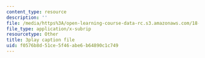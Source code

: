 ```yaml
---
content_type: resource
description: ''
file: /media/https%3A/open-learning-course-data-rc.s3.amazonaws.com/18-06sc-linear-algebra-fall-2011/f0576b8d51ce5f46abe6b64890c1c749_l88D4r74gtM.vtt
file_type: application/x-subrip
resourcetype: Other
title: 3play caption file
uid: f0576b8d-51ce-5f46-abe6-b64890c1c749
---
```


